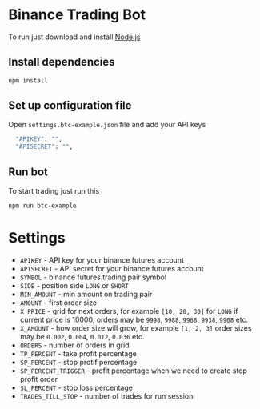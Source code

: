 # Binance Trading Bot

To run just download and install [Node.js](https://nodejs.org/)

## Install dependencies

```sh
npm install
```

## Set up configuration file

Open `settings.btc-example.json` file and add your API keys

```sh
  "APIKEY": "",
  "APISECRET": "",
```

## Run bot

To start trading just run this

```sh
npm run btc-example
```

# Settings

* `APIKEY` - API key for your binance futures account
* `APISECRET` - API secret for your binance futures account
* `SYMBOL` - binance futures trading pair symbol
* `SIDE` - position side `LONG` or `SHORT`
* `MIN_AMOUNT` - min amount on trading pair
* `AMOUNT` - first order size
* `X_PRICE` - grid for next orders, for example `[10, 20, 30]` for `LONG` if current price is 10000, orders may be `9998`, `9988`, `9968`, `9938`, `9908` etc.
* `X_AMOUNT` - how order size will grow, for example `[1, 2, 3]` order sizes may be `0.002`, `0.004`, `0.012`, `0.036` etc.
* `ORDERS` - number of orders in grid
* `TP_PERCENT` - take profit percentage
* `SP_PERCENT` - stop protif percentage
* `SP_PERCENT_TRIGGER` - profit percentage when we need to create stop profit order
* `SL_PERCENT` - stop loss percentage
* `TRADES_TILL_STOP` - number of trades for run session

